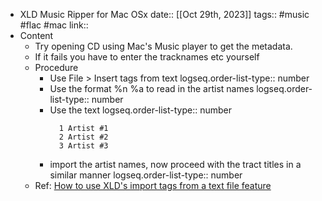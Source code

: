 - XLD Music Ripper for Mac OSx
  date:: [[Oct 29th, 2023]]
  tags:: #music #flac #mac
  link::
- Content
	- Try opening CD using Mac's Music player to get the metadata.
	- If it fails you have to enter the tracknames etc yourself
	- Procedure
		- Use File > Insert tags from text
		  logseq.order-list-type:: number
		- Use the format %n %a to read in the artist names
		  logseq.order-list-type:: number
		- Use the text
		  logseq.order-list-type:: number
		  ```
		  	1 Artist #1
		  	2 Artist #2
		  	3 Artist #3
		  ```
		- import the artist names, now proceed with the tract titles in a similar manner
		  logseq.order-list-type:: number
	- Ref: [How to use XLD's import tags from a text file feature](ttps://apple.stackexchange.com/questions/423338/how-to-use-xlds-import-tags-from-a-text-file-feature)